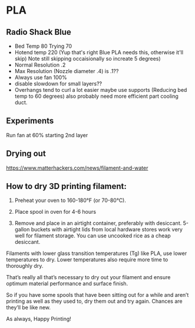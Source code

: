 # PLA
## Radio Shack Blue
* Bed Temp 80 Trying 70
* Hotend temp 220 (Yup that's right Blue PLA needs this, otherwise it'll skip) Note still skipping occaisionally so increate 5 degrees)
* Normal Resolution .2
* Max Resolution (Nozzle diameter .4) is .1??
* Always use fan 100%
* disable slowdown for small layers??
* Overhangs tend to curl a lot easier maybe use supports (Reducing bed temp to 60 degrees) also probably need more efficient part cooling duct.
## Experiments
Run fan at 60% starting 2nd layer

## Drying out
https://www.matterhackers.com/news/filament-and-water

## **How to dry 3D printing filament:**

1) Preheat your oven to 160-180°F (or 70-80°C).

2) Place spool in oven for 4-6 hours

3) Remove and place in an airtight container, preferably with desiccant. 5-gallon buckets with airtight lids from local hardware stores work very well for filament storage. You can use uncooked rice as a cheap desiccant.

Filaments with lower glass transition temperatures (Tg) like PLA, use lower temperatures to dry. Lower temperatures also require more time to thoroughly dry.

That’s really all that’s necessary to dry out your filament and ensure optimum material performance and surface finish.

So if you have some spools that have been sitting out for a while and aren’t printing as well as they used to, dry them out and try again. Chances are they’ll be like new.  
  
As always, Happy Printing!
<!--stackedit_data:
eyJoaXN0b3J5IjpbLTI2NzkzNjUxOSwzMDMxNjI4MzEsLTE4OD
A5MDk1OTEsLTE5NzY4NTcxNTFdfQ==
-->